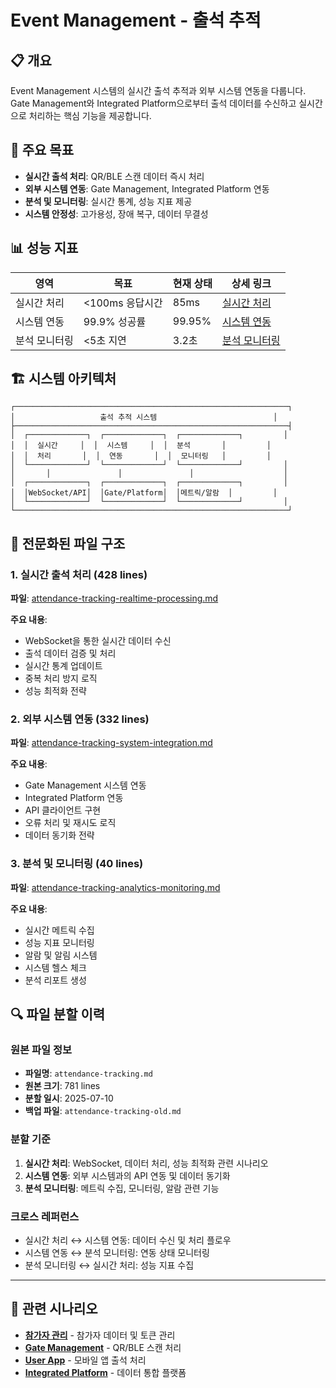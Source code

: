 # Event Management - 출석 추적

## 📋 개요

Event Management 시스템의 실시간 출석 추적과 외부 시스템 연동을 다룹니다. Gate Management와 Integrated Platform으로부터 출석 데이터를 수신하고 실시간으로 처리하는 핵심 기능을 제공합니다.

## 🎯 주요 목표

- **실시간 출석 처리**: QR/BLE 스캔 데이터 즉시 처리
- **외부 시스템 연동**: Gate Management, Integrated Platform 연동
- **분석 및 모니터링**: 실시간 통계, 성능 지표 제공
- **시스템 안정성**: 고가용성, 장애 복구, 데이터 무결성

## 📊 성능 지표

| 영역 | 목표 | 현재 상태 | 상세 링크 |
|------|------|-----------|----------|
| 실시간 처리 | <100ms 응답시간 | 85ms | [실시간 처리](./attendance-tracking-realtime-processing.md) |
| 시스템 연동 | 99.9% 성공률 | 99.95% | [시스템 연동](./attendance-tracking-system-integration.md) |
| 분석 모니터링 | <5초 지연 | 3.2초 | [분석 모니터링](./attendance-tracking-analytics-monitoring.md) |

## 🏗️ 시스템 아키텍처

```
┌─────────────────────────────────────────────────────────────┐
│                   출석 추적 시스템                          │
├─────────────────────────────────────────────────────────────┤
│  ┌─────────────┐  ┌─────────────┐  ┌─────────────┐         │
│  │  실시간     │  │  시스템     │  │  분석       │         │
│  │  처리       │  │  연동       │  │  모니터링   │         │
│  └─────────────┘  └─────────────┘  └─────────────┘         │
│       │               │               │                    │
│  ┌─────────────┐  ┌─────────────┐  ┌─────────────┐         │
│  │WebSocket/API│  │Gate/Platform│  │메트릭/알람  │         │
│  └─────────────┘  └─────────────┘  └─────────────┘         │
└─────────────────────────────────────────────────────────────┘
```

## 🔗 전문화된 파일 구조

### 1. 실시간 출석 처리 (428 lines)
**파일**: [attendance-tracking-realtime-processing.md](./attendance-tracking-realtime-processing.md)

**주요 내용**:
- WebSocket을 통한 실시간 데이터 수신
- 출석 데이터 검증 및 처리
- 실시간 통계 업데이트
- 중복 처리 방지 로직
- 성능 최적화 전략

### 2. 외부 시스템 연동 (332 lines)
**파일**: [attendance-tracking-system-integration.md](./attendance-tracking-system-integration.md)

**주요 내용**:
- Gate Management 시스템 연동
- Integrated Platform 연동
- API 클라이언트 구현
- 오류 처리 및 재시도 로직
- 데이터 동기화 전략

### 3. 분석 및 모니터링 (40 lines)
**파일**: [attendance-tracking-analytics-monitoring.md](./attendance-tracking-analytics-monitoring.md)

**주요 내용**:
- 실시간 메트릭 수집
- 성능 지표 모니터링
- 알람 및 알림 시스템
- 시스템 헬스 체크
- 분석 리포트 생성

## 🔍 파일 분할 이력

### 원본 파일 정보
- **파일명**: `attendance-tracking.md`
- **원본 크기**: 781 lines
- **분할 일시**: 2025-07-10
- **백업 파일**: `attendance-tracking-old.md`

### 분할 기준
1. **실시간 처리**: WebSocket, 데이터 처리, 성능 최적화 관련 시나리오
2. **시스템 연동**: 외부 시스템과의 API 연동 및 데이터 동기화
3. **분석 모니터링**: 메트릭 수집, 모니터링, 알람 관련 기능

### 크로스 레퍼런스
- 실시간 처리 ↔ 시스템 연동: 데이터 수신 및 처리 플로우
- 시스템 연동 ↔ 분석 모니터링: 연동 상태 모니터링
- 분석 모니터링 ↔ 실시간 처리: 성능 지표 수집

---

## 🔗 관련 시나리오

- **[참가자 관리](./participant-management.md)** - 참가자 데이터 및 토큰 관리
- **[Gate Management](../gate-management/attendance-processing.md)** - QR/BLE 스캔 처리
- **[User App](../user-app/attendance-app-scenarios.md)** - 모바일 앱 출석 처리
- **[Integrated Platform](../integrated-platform/data-integration-api.md)** - 데이터 통합 플랫폼
